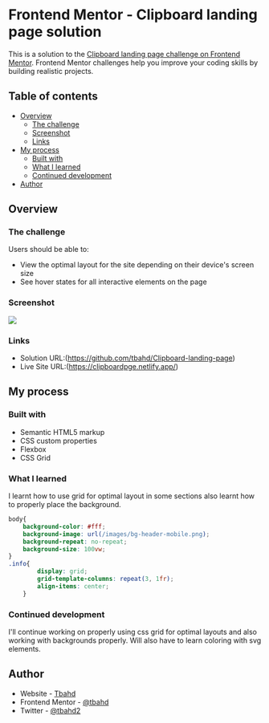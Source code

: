# Frontend Mentor - Clipboard landing page solution

This is a solution to the [Clipboard landing page challenge on Frontend Mentor](https://www.frontendmentor.io/challenges/clipboard-landing-page-5cc9bccd6c4c91111378ecb9). Frontend Mentor challenges help you improve your coding skills by building realistic projects. 

## Table of contents

- [Overview](#overview)
  - [The challenge](#the-challenge)
  - [Screenshot](#screenshot)
  - [Links](#links)
- [My process](#my-process)
  - [Built with](#built-with)
  - [What I learned](#what-i-learned)
  - [Continued development](#continued-development)
- [Author](#author)



## Overview

### The challenge

Users should be able to:

- View the optimal layout for the site depending on their device's screen size
- See hover states for all interactive elements on the page

### Screenshot

![](./Designs/Desktop%20Design.png)

### Links

- Solution URL:(https://github.com/tbahd/Clipboard-landing-page)
- Live Site URL:(https://clipboardpge.netlify.app/)

## My process

### Built with

- Semantic HTML5 markup
- CSS custom properties
- Flexbox
- CSS Grid

### What I learned

I learnt how to use grid for optimal layout in some sections also learnt how to properly place the background.

```css
body{
    background-color: #fff;
    background-image: url(/images/bg-header-mobile.png);
    background-repeat: no-repeat;
    background-size: 100vw;
}
.info{
        display: grid;
        grid-template-columns: repeat(3, 1fr);
        align-items: center;
    }
```


### Continued development

I'll continue working on properly using css grid for optimal layouts and also working with backgrounds properly.
Will also have to learn coloring with svg elements.

## Author

- Website - [Tbahd](https://olukolejames.netlify.app)
- Frontend Mentor - [@tbahd](https://www.frontendmentor.io/profile/tbahd)
- Twitter - [@tbahd2](https://www.twitter.com/tbahd2)

